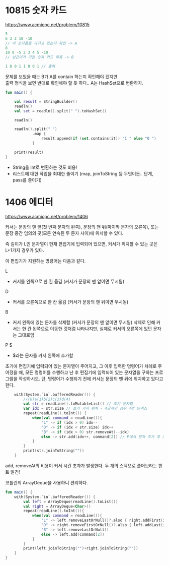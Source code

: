 # 10815 숫자 카드
https://www.acmicpc.net/problem/10815
```kotlin
5 
6 3 2 10 -10 
// 이 숫자들을 가지고 있는지 확인 -> A
8
10 9 -5 2 3 4 5 -10 
// 상근이가 가진 숫자 카드 목록 -> B

1 0 0 1 1 0 0 1 // 출력
```
문제를 보았을 때는 B가 A를 contain 하는지 확인해야 겠지만\
출력 형식을 보면 반대로 확인해야 할 듯 하다..
A는 HashSet으로 변환하자.

```kotlin
fun main() {

    val result = StringBuilder()
    readln()
    val set = readln().split(" ").toHashSet()

    readln()

    readln().split(" ")
            .map {
                result.append(if (set.contains(it)) "1 " else "0 ")
            }

    print(result)
}
```
- String을 Int로 변환하는 것도 비용!
- 리스트에 대한 작업을 최대한 줄이기 (map, joinToString 등 무엇이든.. 단계, pass를 줄이기)

# 1406 에디터
https://www.acmicpc.net/problem/1406

커서는 문장의 맨 앞(첫 번째 문자의 왼쪽), 문장의 맨 뒤(마지막 문자의 오른쪽), 또는 문장 중간 임의의 곳(모든 연속된 두 문자 사이)에 위치할 수 있다. 

즉 길이가 L인 문자열이 현재 편집기에 입력되어 있으면, 커서가 위치할 수 있는 곳은 L+1가지 경우가 있다.

이 편집기가 지원하는 명령어는 다음과 같다.

L
- 커서를 왼쪽으로 한 칸 옮김 (커서가 문장의 맨 앞이면 무시됨)

D
- 커서를 오른쪽으로 한 칸 옮김 (커서가 문장의 맨 뒤이면 무시됨)

B
- 커서 왼쪽에 있는 문자를 삭제함 (커서가 문장의 맨 앞이면 무시됨)
삭제로 인해 커서는 한 칸 왼쪽으로 이동한 것처럼 나타나지만, 실제로 커서의 오른쪽에 있던 문자는 그대로임

P $	
- $라는 문자를 커서 왼쪽에 추가함


초기에 편집기에 입력되어 있는 문자열이 주어지고, 그 이후 입력한 명령어가 차례로 주어졌을 때,
모든 명령어를 수행하고 난 후 편집기에 입력되어 있는 문자열을 구하는 프로그램을 작성하시오.
단, 명령어가 수행되기 전에 커서는 문장의 맨 뒤에 위치하고 있다고 한다.

```kotlin
    with(System.`in`.bufferedReader()) {
        //(0)a(1)b(2)c(3)d(4)
        val str = readLine().toMutableList() // 초기 문자열
        var idx = str.size // 초기 커서 위치 - 4글자인 경우 4번 인덱스
        repeat(readLine().toInt()) {
            when(val command = readLine()){
                "L" -> if (idx > 0) idx--
                "D" -> if (idx < str.size) idx++
                "B" -> if (idx > 0) str.removeAt(--idx)
                else -> str.add(idx++, command[2]) // P에서 문자 추가 후 커서를 오른쪽으로 이동시켜야 한다!
            }
        }
        print(str.joinToString(""))
    }
```
add, removeAt의 비용이 커서 시간 초과가 발생한다.
두 개의 스택으로 풀어보라는 힌트 발견!

코틀린의 ArrayDeque을 사용하니 편리하다.

```kotlin
fun main() {
    with(System.`in`.bufferedReader()) {
        val left = ArrayDeque(readLine().toList())
        val right = ArrayDeque<Char>()
        repeat(readLine().toInt()){
            when(val command = readLine()){
                "L" -> left.removeLastOrNull()?.also { right.addFirst(it) }  // 왼쪽 -> 오른쪽
                "D" -> right.removeFirstOrNull()?.also { left.addLast(it) }  // 오른쪽 -> 왼쪽
                "B" -> left.removeLastOrNull()
                else -> left.add(command[2])
            }
        }
        print(left.joinToString("")+right.joinToString(""))
    }
}
```